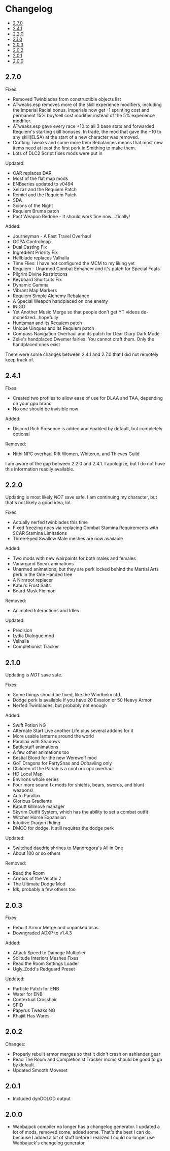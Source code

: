 # Changelog

- [2.7.0](#270)
- [2.4.1](#241)
- [2.2.0](#220)
- [2.1.0](#210)
- [2.0.3](#203)
- [2.0.2](#202)
- [2.0.1](#201)
- [2.0.0](#200)

## 2.7.0

Fixes:
- Removed Twinblades from constructible objects list
- ATweaks.esp removes more of the skill experience modifiers, including the Imperial Racial bonus. Imperials now get -1 sprinting cost and permanent 15% buy/sell cost modifier instead of the 5% experience modifier.
- ATweaks.esp gave every race +10 to all 3 base stats and forwarded Requiem's starting skill bonuses. In trade, the mod that gave the +10 to any skill(ELSA) at the start of a new character was removed.
- Crafting Tweaks and some more Item Rebalances means that most new items need at least the first perk in Smithing to make them.
- Lots of DLC2 Script fixes mods were put in

Updated: 
- OAR replaces DAR
- Most of the flat map mods
- ENBseries updated to v0494
- Xelzaz and the Requiem Patch
- Remiel and the Requiem Patch
- SDA
- Scions of the Night
- Requiem Bruma patch
- Pact Weapon Redone - It should work fine now....finally!

Added:
- Journeyman - A Fast Travel Overhaul
- OCPA Controlmap
- Dual Casting Fix
- Ingredient Priority Fix
- Hellblade replaces Valhalla
- Time Flies: I have not configured the MCM to my liking yet
- Requiem - Unarmed Combat Enhancer and it's patch for Special Feats
- Pilgrim Divine Restrictions
- Keyboard Shortcuts Fix
- Dynamic Gamma
- Vibrant Map Markers
- Requiem Simple Alchemy Rebalance
- A Special Weapon handplaced on one enemy
- INIGO
- Yet Another Music Merge so that people don't get YT videos de-monetized...hopefully
- Huntsman and its Requiem patch
- Unique Uinques and its Requiem patch
- Compass Navigation Overhaul and its patch for Dear Diary Dark Mode
- Zelie's handplaced Dwemer fairies. You cannot craft them. Only the handplaced ones exist

There were some changes between 2.4.1 and 2.7.0 that I did not remotely keep track of.


## 2.4.1

Fixes:
- Created two profiles to allow ease of use for DLAA and TAA, depending on your gpu brand
- No one should be invisible now

Added:
- Discord Rich Presence is added and enabled by default, but completely optional

Removed:
- Nithi NPC overhaul Rift Women, Whiterun, and Thieves Guild



I am aware of the gap between 2.2.0 and 2.4.1. I apologize, but I do not have this information readily available.

## 2.2.0

Updating is most likely _NOT_ save safe. I am continuing my character, but that's not likely a good idea, lol.

Fixes:
- Actually nerfed twinblades this time
- Fixed freezing npcs via replacing Combat Stamina Requirements with SCAR Stamina Limitations
- Three-Eyed Swallow Male meshes are now available

Added: 
- Two mods with new wairpaints for both males and females
- Vanargand Sneak animations
- Unarmed animations, but they are perk locked behind the Martial Arts perk in the One Handed tree
- A Nirnroot replacer
- Kabu's Frost Salts
- Beard Mask Fix mod

Removed:
- Animated Interactions and Idles

Updated:
- Precision
- Lydia Dialogue mod
- Valhalla
- Completionist Tracker

## 2.1.0

Updating is _NOT_ save safe.

Fixes:
- Some things should be fixed, like the Windhelm ctd
- Dodge perk is available if you have 20 Evasion or 50 Heavy Armor
- Nerfed Twinblades, but probably not enough

Added:
- Swift Potion NG
- Alternate Start Live another Life plus several addons for it
- More usable lanterns around the world
- Parallax with Shadows
- Battlestaff animations
- A few other animations too
- Bestial Blood for the new Werewolf mod
- GoT Dragons for PartySnax and Odhaviing only
- Children of the Pariah is a cool orc npc overhaul
- HD Local Map
- Environs  whole series
- Four more sound fx mods for shields, bears, swords, and blunt weapons\
- Auto Parallax
- Glorious Gradients
- Kaputt killmove manager
- Skyrim Outfit System, which has the ability to set a combat outfit
- Witcher Horse Expansion
- Intuitive Dragon Riding
- DMCO for dodge. It still requires the dodge perk

Updated:
- Switched daedric shrines to Mandrogora's All in One
- About 100 or so others

Removed:
- Read the Room
- Armors of the Velothi 2
- The Ultimate Dodge Mod
- Idk, probably a few others too

## 2.0.3

Fixes:
- Rebuilt Armor Merge and unpacked bsas
- Downgraded ADXP to v1.4.3

Added:
- Attack Speed to Damage Multiplier
- Solitude Interiors Meshes Fixes
- Read the Room Settings Loader
- Ugly_Zodd's Redguard Preset

Updated:
- Particle Patch for ENB
- Water for ENB
- Contextual Crosshair
- SPID
- Papyrus Tweaks NG
- Khajiit Has Wares

## 2.0.2
Changes:
- Properly rebuilt armor merges so that it didn't crash on ashlander gear
- Read The Room and Completionist Tracker mcms should be good to go by default.
- Updated Smooth Moveset

## 2.0.1

- Included dynDOLOD output

## 2.0.0

- Wabbajack compiler no longer has a changelog generator. I updated a lot of mods, removed some, added some. That's the best I can do, because I added a lot of stuff before I realized I could no longer use Wabbajack's changelog generator.

